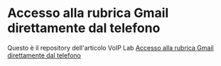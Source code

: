Accesso alla rubrica Gmail direttamente dal telefono
====================================================

Questo è il repository dell'articolo VoIP Lab [Accesso alla rubrica Gmail direttamente dal telefono](http://www.snomchannel.it/index.php/accesso-alla-rubrica-gmail-direttamente-dal-telefono)
